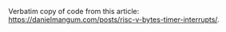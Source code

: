 
Verbatim copy of code from this article:
<https://danielmangum.com/posts/risc-v-bytes-timer-interrupts/>.
